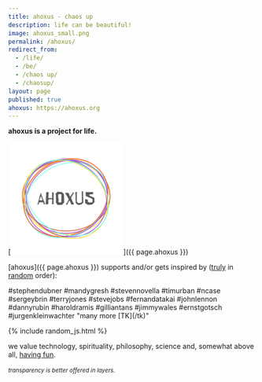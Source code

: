 ```yaml
---
title: ahoxus - chaos up
description: life can be beautiful!
image: ahoxus_small.png
permalink: /ahoxus/
redirect_from:
  - /life/
  - /be/
  - /chaos up/
  - /chaosup/
layout: page
published: true
ahoxus: https://ahoxus.org
---
```


**ahoxus is a project for life.**

[![ahoxus](ahoxus_small.png)]({{ page.ahoxus }})

[ahoxus]({{ page.ahoxus }}) supports and/or gets inspired by (<a href="javascript:shuffle()">truly</a> in [random](/random) order):

<span id="random">
#stephendubner
#mandygresh
#stevennovella
#timurban
#ncase
#sergeybrin
#terryjones
#stevejobs
#fernandatakai
#johnlennon
#dannyrubin
#haroldramis
#gilliantans
#jimmywales
#ernstgotsch
#jurgenkleinwachter
"many more [TK](/tk)"
</span>

{% include random_js.html %}

we value technology, spirituality, philosophy, science and, somewhat above all, [having fun](/tv).

<small>*transparency is better offered in layers.*</small>
